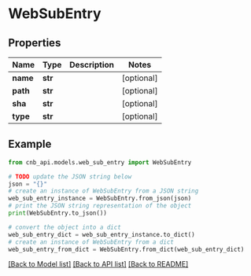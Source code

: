 # WebSubEntry


## Properties

Name | Type | Description | Notes
------------ | ------------- | ------------- | -------------
**name** | **str** |  | [optional] 
**path** | **str** |  | [optional] 
**sha** | **str** |  | [optional] 
**type** | **str** |  | [optional] 

## Example

```python
from cnb_api.models.web_sub_entry import WebSubEntry

# TODO update the JSON string below
json = "{}"
# create an instance of WebSubEntry from a JSON string
web_sub_entry_instance = WebSubEntry.from_json(json)
# print the JSON string representation of the object
print(WebSubEntry.to_json())

# convert the object into a dict
web_sub_entry_dict = web_sub_entry_instance.to_dict()
# create an instance of WebSubEntry from a dict
web_sub_entry_from_dict = WebSubEntry.from_dict(web_sub_entry_dict)
```
[[Back to Model list]](../README.md#documentation-for-models) [[Back to API list]](../README.md#documentation-for-api-endpoints) [[Back to README]](../README.md)


